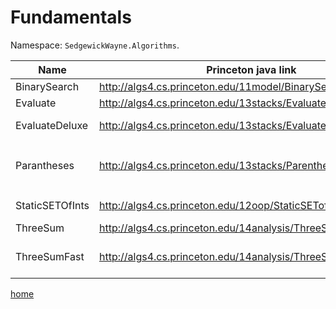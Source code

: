 # Fundamentals

Namespace: `SedgewickWayne.Algorithms`.

Name | Princeton java link | Misc 
--- | --- | ---
BinarySearch |  http://algs4.cs.princeton.edu/11model/BinarySearch.java.html
Evaluate | http://algs4.cs.princeton.edu/13stacks/Evaluate.java.html | `Parantheses.Evaluate`
EvaluateDeluxe | http://algs4.cs.princeton.edu/13stacks/EvaluateDeluxe.java.html | Dijkstra's two-stack algorithm.
Parantheses | http://algs4.cs.princeton.edu/13stacks/Parentheses.java.html | Checks to see if the parentheses are balanced `Parantheses.IsBalanced`
StaticSETOfInts | http://algs4.cs.princeton.edu/12oop/StaticSETofInts.java.html | `SetofInts`, Data type to store a set of integers
ThreeSum | http://algs4.cs.princeton.edu/14analysis/ThreeSum.java
ThreeSumFast | http://algs4.cs.princeton.edu/14analysis/ThreeSumFast.java | currently only algorithm with writted performance tests

[home](../README.md#pages)